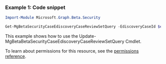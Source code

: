 ### Example 1: Code snippet

```powershellImport-Module Microsoft.Graph.Beta.Security

Get-MgBetaSecurityCaseEdiscoveryCaseReviewSetQuery -EdiscoveryCaseId $ediscoveryCaseId -EdiscoveryReviewSetId $ediscoveryReviewSetId -EdiscoveryReviewSetQueryId $ediscoveryReviewSetQueryId
```
This example shows how to use the Update-MgBetaBetaSecurityCaseEdiscoveryCaseReviewSetQuery Cmdlet.
To learn about permissions for this resource, see the [permissions reference](/graph/permissions-reference).

